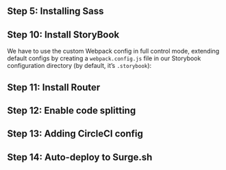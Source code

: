 ## Step 5: Installing Sass

## Step 10: Install StoryBook

We have to use the custom Webpack config in full control mode, extending default configs by creating a `webpack.config.js` file in our Storybook configuration directory (by default, it’s `.storybook`):

## Step 11: Install Router

## Step 12: Enable code splitting

## Step 13: Adding CircleCI config

## Step 14: Auto-deploy to Surge.sh
